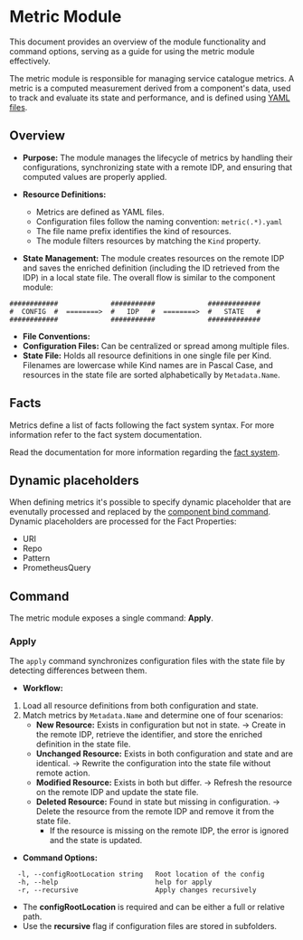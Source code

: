 # Metric Module

This document provides an overview of the module functionality and command options, serving as a guide for using the metric module effectively.

The metric module is responsible for managing service catalogue metrics. A metric is a computed measurement derived from a component's data, used to track and evaluate its state and performance, and is defined using [YAML files](../metric-definition.md).


## Overview

- **Purpose:**
  The module manages the lifecycle of metrics by handling their configurations, synchronizing state with a remote IDP, and ensuring that computed values are properly applied.

- **Resource Definitions:**
  - Metrics are defined as YAML files.
  - Configuration files follow the naming convention:
  `metric(.*).yaml`
  - The file name prefix identifies the kind of resources.
  - The module filters resources by matching the `Kind` property.

- **State Management:**
  The module creates resources on the remote IDP and saves the enriched definition (including the ID retrieved from the IDP) in a local state file.
  The overall flow is similar to the component module:

```
############             ###########             #############
#  CONFIG  #  ========>  #   IDP   #  ========>  #   STATE   #
############             ###########             #############
```

- **File Conventions:**
- **Configuration Files:** Can be centralized or spread among multiple files.
- **State File:** Holds all resource definitions in one single file per Kind. Filenames are lowercase while Kind names are in Pascal Case, and resources in the state file are sorted alphabetically by `Metadata.Name`.

## Facts
Metrics define a list of facts following the fact system syntax. For more information refer to the fact system documentation.

Read the documentation for more information regarding the [fact system](../fact-system/overview.md).

## Dynamic placeholders
When defining metrics it's possible to specify dynamic placeholder that are evenutally processed and replaced by the [component bind command](./component.md#bind).
Dynamic placeholders are processed for the Fact Properties:
- URI
- Repo
- Pattern
- PrometheusQuery

## Command

The metric module exposes a single command: **Apply**.

### Apply

The `apply` command synchronizes configuration files with the state file by detecting differences between them.

- **Workflow:**
1. Load all resource definitions from both configuration and state.
2. Match metrics by `Metadata.Name` and determine one of four scenarios:
   - **New Resource:** Exists in configuration but not in state.
     → Create in the remote IDP, retrieve the identifier, and store the enriched definition in the state file.
   - **Unchanged Resource:** Exists in both configuration and state and are identical.
     → Rewrite the configuration into the state file without remote action.
   - **Modified Resource:** Exists in both but differ.
     → Refresh the resource on the remote IDP and update the state file.
   - **Deleted Resource:** Found in state but missing in configuration.
     → Delete the resource from the remote IDP and remove it from the state file.
      - If the resource is missing on the remote IDP, the error is ignored and the state is updated.

- **Command Options:**
```
  -l, --configRootLocation string   Root location of the config
  -h, --help                        help for apply
  -r, --recursive                   Apply changes recursively
```

- The **configRootLocation** is required and can be either a full or relative path.
- Use the **recursive** flag if configuration files are stored in subfolders.
